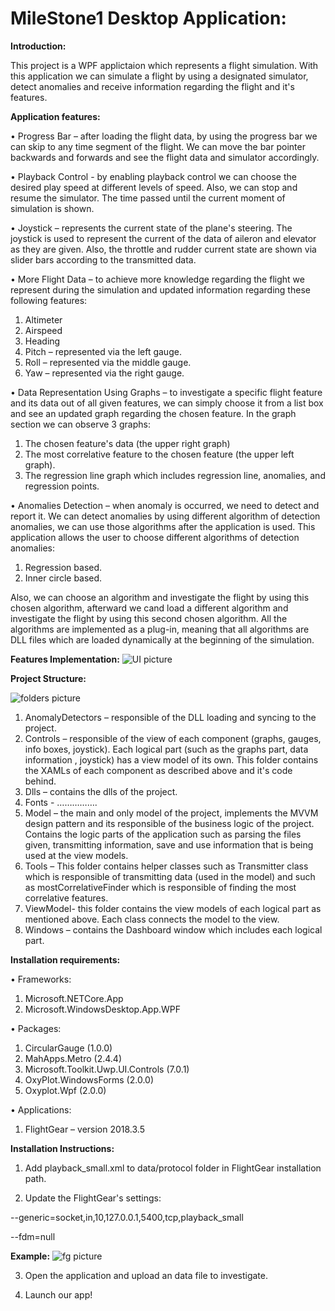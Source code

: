 # MileStone1 Desktop Application: 

__Introduction:__

This project is a WPF applictaion which represents a flight simulation. 
With this application we can simulate a flight by using a designated simulator, detect anomalies and receive information regarding the flight and it's features.

__Application features:__

•	Progress Bar – after loading the flight data, by using the progress bar we can skip to any time segment of the flight.
We can move the bar pointer backwards and forwards and see the flight data and simulator accordingly.

•	Playback Control -  by enabling playback control we can choose the desired play speed at different levels of speed.
Also, we can stop and resume the simulator.
The time passed until the current moment  of simulation is shown.

•	Joystick – represents the current state of the plane's steering.
The joystick is used to represent the current of the data of aileron and elevator as they are given.
Also, the throttle and rudder current state  are shown via slider bars according to the transmitted data.

•	More Flight Data – to achieve more knowledge regarding the flight we represent during the simulation and updated information regarding these following features:
1)	Altimeter 
2)	Airspeed
3)	Heading
4)	Pitch – represented via the left  gauge.
5)	Roll – represented via the middle  gauge.
6)	Yaw – represented via the right gauge.


•	Data Representation Using Graphs – to investigate a specific flight feature and its data out of all given features, we can simply choose it from a list box and see an updated graph regarding the chosen feature. 
In the graph section we can observe 3 graphs:
1)	The chosen feature's data (the upper right graph)
2)	The most correlative feature to the chosen feature (the upper left graph).
3)	The regression line graph which includes regression line, anomalies, and regression points. 

•	Anomalies Detection – when anomaly is occurred, we need to detect and report it.
We can detect anomalies by using different algorithm of detection anomalies, we can use those algorithms after the application is used. 
This application allows the user to choose different algorithms of detection anomalies: 
1)	Regression based.
2)	Inner circle based.

Also, we can choose an algorithm  and investigate the flight by using this chosen algorithm, afterward  we cand load a different algorithm and investigate the flight by using this second chosen  algorithm.
All the algorithms are implemented as a plug-in, meaning that all algorithms are DLL files which are loaded dynamically at the beginning of the simulation.

__Features Implementation:__
![UI picture](https://i.postimg.cc/Kz8Spbg7/UI-screen.jpg)



__Project Structure:__

![folders picture](https://i.postimg.cc/mrVKHn6P/files-windw.jpg)

1)	AnomalyDetectors –
responsible of the DLL loading and syncing to the project.
2)	Controls – 
responsible of the view of each component (graphs, gauges, info boxes, joystick).
Each logical part (such as the graphs part, data information , joystick) has a view model of its own.
This folder contains the XAMLs of each component as described above and it's code behind. 
3)	Dlls – 
contains the dlls of the project.
4)	Fonts - 
…………….
5)	Model –
the main and only model of the project, implements the MVVM design pattern and its responsible of the business logic of the project.
Contains the logic parts of the application such as parsing the files given, transmitting information, save and use information that is being used at the view models.
6)	Tools – 
This folder contains helper classes such as Transmitter class which is responsible of transmitting data (used in the model) and such as mostCorrelativeFinder which is responsible of finding the most correlative features.
7)	ViewModel-
this folder contains the view models of each logical part as mentioned above. Each class connects the model to the view.  
8)	Windows –
contains the Dashboard window which includes each logical part.

__Installation requirements:__

•	Frameworks:
1)	Microsoft.NETCore.App
2)	Microsoft.WindowsDesktop.App.WPF

•	Packages:
1)	CircularGauge (1.0.0)
2)	MahApps.Metro (2.4.4)
3)	Microsoft.Toolkit.Uwp.UI.Controls (7.0.1)
4)	OxyPlot.WindowsForms (2.0.0)
5)	Oxyplot.Wpf (2.0.0)

•	Applications:
1)	FlightGear – version 2018.3.5

__Installation Instructions:__


1) Add playback_small.xml to data/protocol folder in FlightGear installation path.

2)	Update the FlightGear's settings: 

--generic=socket,in,10,127.0.0.1,5400,tcp,playback_small

--fdm=null

__Example:__
![fg picture](https://i.postimg.cc/rFXccB6T/fg.jpg)




3)	Open the application and upload an data file to investigate.

4)	Launch  our app!
